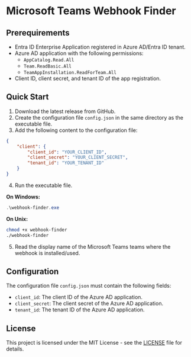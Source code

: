# Microsoft Teams Webhook Finder

## Prerequirements

- Entra ID Enterprise Application registered in Azure AD/Entra ID tenant.
- Azure AD application with the following permissions:
  - `AppCatalog.Read.All`
  - `Team.ReadBasic.All`
  - `TeamAppInstallation.ReadForTeam.All`
- Client ID, client secret, and tenant ID of the app registration.

## Quick Start

1. Download the latest release from GitHub.
2. Create the configuration file `config.json` in the same directory as the executable file.
3. Add the following content to the configuration file:

```json
{
    "client": {
        "client_id": "YOUR_CLIENT_ID",
        "client_secret": "YOUR_CLIENT_SECRET",
        "tenant_id": "YOUR_TENANT_ID"
    }
}
```

4. Run the executable file.

**On Windows:**

```powershell
.\webhook-finder.exe
```

**On Unix:**

```bash
chmod +x webhook-finder
./webhook-finder
```
5. Read the display name of the Microsoft Teams teams where the webhook is installed/used.

## Configuration

The configuration file `config.json` must contain the following fields:

- `client_id`: The client ID of the Azure AD application.
- `client_secret`: The client secret of the Azure AD application.
- `tenant_id`: The tenant ID of the Azure AD application.

## License

This project is licensed under the MIT License - see the [LICENSE](LICENSE) file for details.
